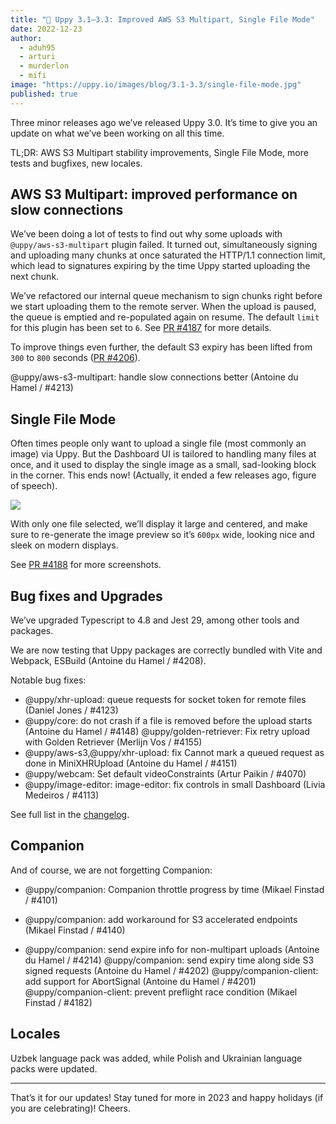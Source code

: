 ```yaml
---
title: "🎄 Uppy 3.1—3.3: Improved AWS S3 Multipart, Single File Mode" 
date: 2022-12-23
author: 
  - aduh95
  - arturi
  - murderlon
  - mifi
image: "https://uppy.io/images/blog/3.1-3.3/single-file-mode.jpg"
published: true
---
```


Three minor releases ago we’ve released Uppy 3.0. It’s time to give you an update on what we’ve been working on all this time.

TL;DR: AWS S3 Multipart stability improvements, Single File Mode, more tests and bugfixes, new locales.

## AWS S3 Multipart: improved performance on slow connections

We’ve been doing a lot of tests to find out why some uploads with `@uppy/aws-s3-multipart` plugin failed. It turned out, simultaneously signing and uploading many chunks at once saturated the HTTP/1.1 connection limit, which lead to signatures expiring by the time Uppy started uploading the next chunk.

We’ve refactored our internal queue mechanism to sign chunks right before we start uploading them to the remote server. When the upload is paused, the queue is emptied and re-populated again on resume. The default `limit` for this plugin has been set to `6`. See [PR #4187](https://github.com/transloadit/uppy/pull/4187) for more details.

To improve things even further, the default S3 expiry has been lifted from `300` to `800` seconds ([PR #4206](https://github.com/transloadit/uppy/pull/4206)).

@uppy/aws-s3-multipart: handle slow connections better (Antoine du Hamel / #4213)

## Single File Mode

Often times people only want to upload a single file (most commonly an image) via Uppy. But the Dashboard UI is tailored to handling many files at once, and it used to display the single image as a small, sad-looking block in the corner. This ends now! (Actually, it ended a few releases ago, figure of speech).

<img src="/images/blog/3.1-3.3/single-file-mode.jpg" class="border" />

With only one file selected, we’ll display it large and centered, and make sure to re-generate the image preview so it’s `600px` wide, looking nice and sleek on modern displays.

See [PR #4188](https://github.com/transloadit/uppy/pull/4188) for more screenshots.

## Bug fixes and Upgrades

We’ve upgraded Typescript to 4.8 and Jest 29, among other tools and packages.

We are now testing that Uppy packages are correctly bundled with Vite and Webpack, ESBuild (Antoine du Hamel / #4208).

Notable bug fixes:

* @uppy/xhr-upload: queue requests for socket token for remote files (Daniel Jones / #4123)
* @uppy/core: do not crash if a file is removed before the upload starts (Antoine du Hamel / #4148)
  @uppy/golden-retriever: Fix retry upload with Golden Retriever (Merlijn Vos / #4155)
* @uppy/aws-s3,@uppy/xhr-upload: fix Cannot mark a queued request as done in MiniXHRUpload (Antoine du Hamel / #4151)
* @uppy/webcam: Set default videoConstraints (Artur Paikin / #4070)
* @uppy/image-editor: image-editor: fix controls in small Dashboard (Livia Medeiros / #4113)

See full list in the [changelog](https://github.com/transloadit/uppy/blob/main/CHANGELOG.md).

## Companion

And of course, we are not forgetting Companion:

* @uppy/companion: Companion throttle progress by time (Mikael Finstad / #4101)

* @uppy/companion: add workaround for S3 accelerated endpoints (Mikael Finstad / #4140)

* @uppy/companion: send expire info for non-multipart uploads (Antoine du Hamel / #4214)
  @uppy/companion: send expiry time along side S3 signed requests (Antoine du Hamel / #4202)
  @uppy/companion-client: add support for AbortSignal (Antoine du Hamel / #4201)
  @uppy/companion-client: prevent preflight race condition (Mikael Finstad / #4182)

## Locales

Uzbek language pack was added, while Polish and Ukrainian language packs were updated.

***

That’s it for our updates! Stay tuned for more in 2023 and happy holidays (if you are celebrating)! Cheers.
